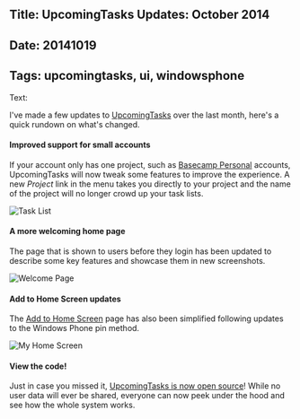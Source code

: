 Title: UpcomingTasks Updates: October 2014
----
Date: 20141019
----
Tags: upcomingtasks, ui, windowsphone
----
Text: 

I've made a few updates to [UpcomingTasks](https://upcomingtasks.com/) over the last month, here's a quick rundown on what's changed.

#### Improved support for small accounts

If your account only has one project, such as [Basecamp Personal](https://basecamp.com/personal) accounts, UpcomingTasks will now tweak some features to improve the experience. A new *Project* link in the menu takes you directly to your project and the name of the project will no longer crowd up your task lists.

![Task List](/assets/images/upcomingtasks-oct2014-list.png)

#### A more welcoming home page

The page that is shown to users before they login has been updated to describe some key features and showcase them in new screenshots.

![Welcome Page](/assets/images/upcomingtasks-oct2014-welcome.png)

#### Add to Home Screen updates

The [Add to Home Screen](https://upcomingtasks.com/pages/addtohome.php) page has also been simplified following updates to the Windows Phone pin method.

![My Home Screen](/assets/images/upcomingtasks-oct2014-wphome.png)

#### View the code!

Just in case you missed it, [UpcomingTasks is now open source](https://github.com/brendanmurty/upcomingtasks)! While no user data will ever be shared, everyone can now peek under the hood and see how the whole system works.
